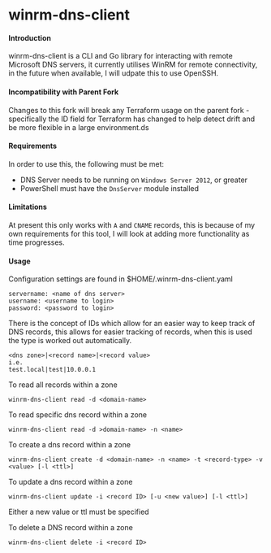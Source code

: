 # winrm-dns-client

#### Introduction

winrm-dns-client is a CLI and Go library for interacting with remote Microsoft DNS servers, it currently
utilises WinRM for remote connectivity, in the future when available, I will udpate this to use OpenSSH.

#### Incompatibility with Parent Fork
Changes to this fork will break any Terraform usage on the parent fork - specifically the ID field for Terraform has changed to help detect drift and be more flexible in a large environment.ds

#### Requirements
In order to use this, the following must be met:
- DNS Server needs to be running on `Windows Server 2012`, or greater
- PowerShell must have the `DnsServer` module installed
 
#### Limitations
At present this only works with `A` and `CNAME` records, this is because of my own requirements for
this tool, I will look at adding more functionality as time progresses.

#### Usage
Configuration settings are found in $HOME/.winrm-dns-client.yaml
```
servername: <name of dns server>
username: <username to login>
password: <password to login>
```
There is the concept of IDs which allow for an easier way to keep track of DNS records, this allows
for easier tracking of records, when this is used the type is worked out automatically.
```
<dns zone>|<record name>|<record value>
i.e.
test.local|test|10.0.0.1
```

To read all records within a zone
```
winrm-dns-client read -d <domain-name>
```

To read specific dns record within a zone
```
winrm-dns-client read -d >domain-name> -n <name>
```
To create a dns record within a zone
```
winrm-dns-client create -d <domain-name> -n <name> -t <record-type> -v <value> [-l <ttl>]
```
To update a dns record within a zone
```
winrm-dns-client update -i <record ID> [-u <new value>] [-l <ttl>]
```
Either a new value or ttl must be specified

To delete a DNS record within a zone
```
winrm-dns-client delete -i <record ID>
```
